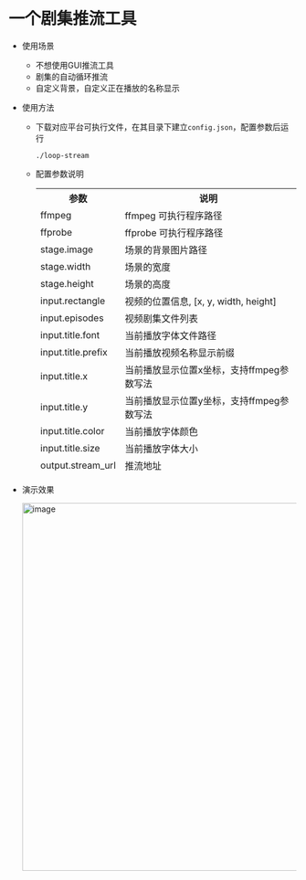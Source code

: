 一个剧集推流工具
==========================

- 使用场景
  - 不想使用GUI推流工具
  - 剧集的自动循环推流
  - 自定义背景，自定义正在播放的名称显示

- 使用方法
  - 下载对应平台可执行文件，在其目录下建立`config.json`，配置参数后运行
    
    ```
    ./loop-stream
    ```

  - 配置参数说明

    <table>
      <thead>
        <th>参数</th>
        <th>说明</th>
      </thread>
      <tr><td>ffmpeg</td><td>ffmpeg 可执行程序路径</td></tr>
      <tr><td>ffprobe</td><td>ffprobe 可执行程序路径</td></tr>
      <tr><td>stage.image</td><td>场景的背景图片路径</td></tr>
      <tr><td>stage.width</td><td>场景的宽度</td></tr>
      <tr><td>stage.height</td><td>场景的高度</td></tr>
      <tr><td>input.rectangle</td><td>视频的位置信息, [x, y, width, height]</td></tr>
      <tr><td>input.episodes</td><td>视频剧集文件列表</td></tr>
      <tr><td>input.title.font</td><td>当前播放字体文件路径</td></tr>
      <tr><td>input.title.prefix</td><td>当前播放视频名称显示前缀</td></tr>
      <tr><td>input.title.x</td><td>当前播放显示位置x坐标，支持ffmpeg参数写法</td></tr>
      <tr><td>input.title.y</td><td>当前播放显示位置y坐标，支持ffmpeg参数写法</td></tr>
      <tr><td>input.title.color</td><td>当前播放字体颜色</td></tr>
      <tr><td>input.title.size</td><td>当前播放字体大小</td></tr>
      <tr><td>output.stream_url</td><td>推流地址</td></tr>
    </table>

- 演示效果

  <img width="644" alt="image" src="https://user-images.githubusercontent.com/1967804/166853113-1cb60766-5907-43ac-bf6c-6c59f29c0a0d.png">
